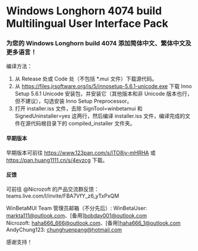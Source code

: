 # Windows Longhorn 4074 build Multilingual User Interface Pack
### 为您的 Windows Longhorn build 4074 添加简体中文、繁体中文及更多语言！

编译方法：
1. 从 Release 处或 Code 处（不包括 *.mui 文件）下载源代码。  
2. 从 https://files.jrsoftware.org/is/5/innosetup-5.6.1-unicode.exe 下载 Inno Setup 5.6.1 Unicode 安装包，并安装它（其他版本和非 Unicode 版本也行，但不建议），勾选安装 Inno Setup Preprocessor。 
3. 打开 installer.iss 文件，去除 SignTool=winbetamui 和 SignedUninstaller=yes 这两行，然后编译 installer.iss 文件，编译完成的文件在源代码根目录下的 compiled_installer 文件夹。

#### 早期版本
早期版本可前往 https://www.123pan.com/s/lTO8jv-mHRHA 或 https://pan.huang1111.cn/s/4evzcg 下载。

#### 反馈
可前往 @Nicrozoft 的产品交流群反馈：teams.live.com/l/invite/FBA7VfY_z6_yTxPxQM

WinBetaMUI Team 管理员邮箱（不分先后）: 
 WinBetaUser: markta111@outlook.com、[备用]bobday001@outlook.com  
 Nicrozoft: haha666_666@outlook.com、[备用]haha666_1@outlook.com  
 AndyChung123: chunghuenpang@hotmail.com  

感谢支持！
